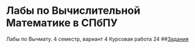 # Лабы по Вычислительной Математике в СПбПУ
Лабы по Вычмату. 4 семестр, вариант 4
Курсовая работа	24
##[Задания](/var4.jpg) 
